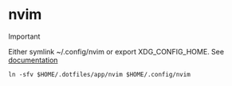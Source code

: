 # nvim

> [!IMPORTANT]
> Either symlink ~/.config/nvim or export XDG_CONFIG_HOME. See [documentation](https://neovim.io/doc/user/starting.html#%24XDG_CONFIG_HOME)

```
ln -sfv $HOME/.dotfiles/app/nvim $HOME/.config/nvim
```
